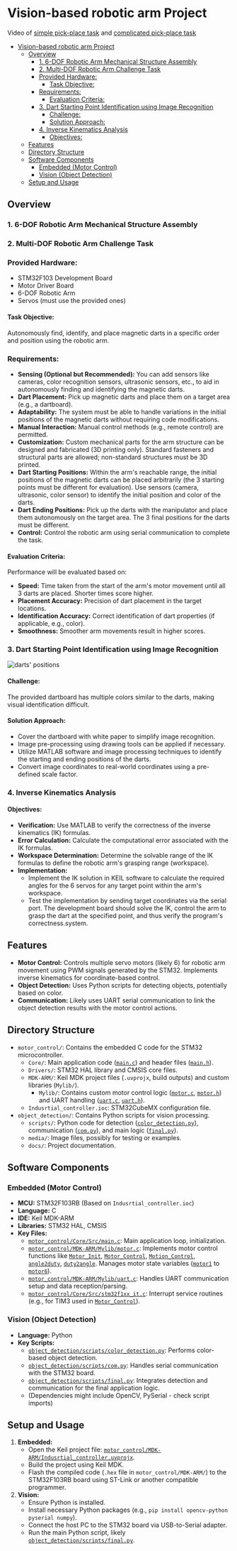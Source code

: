 # Vision-based robotic arm Project
Video of [simple pick-place task](./media/simple%20pick-and-place%20darts.mp4) and [complicated pick-place task](./media/complicated%20pick-and-place%20darts.mp4)
- [Vision-based robotic arm Project](#vision-based-robotic-arm-project)
  - [Overview](#overview)
    - [1. 6-DOF Robotic Arm Mechanical Structure Assembly](#1-6-dof-robotic-arm-mechanical-structure-assembly)
    - [2. Multi-DOF Robotic Arm Challenge Task](#2-multi-dof-robotic-arm-challenge-task)
    - [Provided Hardware:](#provided-hardware)
      - [Task Objective:](#task-objective)
    - [Requirements:](#requirements)
      - [Evaluation Criteria:](#evaluation-criteria)
    - [3. Dart Starting Point Identification using Image Recognition](#3-dart-starting-point-identification-using-image-recognition)
      - [Challenge:](#challenge)
      - [Solution Approach:](#solution-approach)
    - [4. Inverse Kinematics Analysis](#4-inverse-kinematics-analysis)
      - [Objectives:](#objectives)
  - [Features](#features)
  - [Directory Structure](#directory-structure)
  - [Software Components](#software-components)
    - [Embedded (Motor Control)](#embedded-motor-control)
    - [Vision (Object Detection)](#vision-object-detection)
  - [Setup and Usage](#setup-and-usage)

## Overview

### 1. 6-DOF Robotic Arm Mechanical Structure Assembly

### 2. Multi-DOF Robotic Arm Challenge Task

### Provided Hardware:
*   STM32F103 Development Board
*   Motor Driver Board
*   6-DOF Robotic Arm
*   Servos (must use the provided ones)

#### Task Objective:
Autonomously find, identify, and place magnetic darts in a specific order and position using the robotic arm.

### Requirements:
*   **Sensing (Optional but Recommended):** You can add sensors like cameras, color recognition sensors, ultrasonic sensors, etc., to aid in autonomously finding and identifying the magnetic darts.
*   **Dart Placement:** Pick up magnetic darts and place them on a target area (e.g., a dartboard).
*   **Adaptability:** The system must be able to handle variations in the initial positions of the magnetic darts without requiring code modifications.
*   **Manual Interaction:** Manual control methods (e.g., remote control) are permitted.
*   **Customization:** Custom mechanical parts for the arm structure can be designed and fabricated (3D printing only). Standard fasteners and structural parts are allowed; non-standard structures must be 3D printed.
*   **Dart Starting Positions:** Within the arm's reachable range, the initial positions of the magnetic darts can be placed arbitrarily (the 3 starting points must be different for evaluation). Use sensors (camera, ultrasonic, color sensor) to identify the initial position and color of the darts.
*   **Dart Ending Positions:** Pick up the darts with the manipulator and place them autonomously on the target area. The 3 final positions for the darts must be different.
*   **Control:** Control the robotic arm using serial communication to complete the task.

#### Evaluation Criteria:
Performance will be evaluated based on:
*   **Speed:** Time taken from the start of the arm's motor movement until all 3 darts are placed. Shorter times score higher.
*   **Placement Accuracy:** Precision of dart placement in the target locations.
*   **Identification Accuracy:** Correct identification of dart properties (if applicable, e.g., color).
*   **Smoothness:** Smoother arm movements result in higher scores.

### 3. Dart Starting Point Identification using Image Recognition
![darts' positions](/object_detection/media/1.jpg)
#### Challenge:
The provided dartboard has multiple colors similar to the darts, making visual identification difficult.

#### Solution Approach:
*   Cover the dartboard with white paper to simplify image recognition.
*   Image pre-processing using drawing tools can be applied if necessary.
*   Utilize MATLAB software and image processing techniques to identify the starting and ending positions of the darts.
*   Convert image coordinates to real-world coordinates using a pre-defined scale factor.

### 4. Inverse Kinematics Analysis

#### Objectives:
*   **Verification:** Use MATLAB to verify the correctness of the inverse kinematics (IK) formulas.
*   **Error Calculation:** Calculate the computational error associated with the IK formulas.
*   **Workspace Determination:** Determine the solvable range of the IK formulas to define the robotic arm's grasping range (workspace).
*   **Implementation:**
    *   Implement the IK solution in KEIL software to calculate the required angles for the 6 servos for any target point within the arm's workspace.
    *   Test the implementation by sending target coordinates via the serial port. The development board should solve the IK, control the arm to grasp the dart at the specified point, and thus verify the program's correctness.system.

## Features

*   **Motor Control:** Controls multiple servo motors (likely 6) for robotic arm movement using PWM signals generated by the STM32. Implements inverse kinematics for coordinate-based control.
*   **Object Detection:** Uses Python scripts for detecting objects, potentially based on color.
*   **Communication:** Likely uses UART serial communication to link the object detection results with the motor control actions.

## Directory Structure

*   `motor_control/`: Contains the embedded C code for the STM32 microcontroller.
    *   `Core/`: Main application code ([`main.c`](motor_control/Core/Src/main.c)) and header files ([`main.h`](motor_control/Core/Inc/main.h)).
    *   `Drivers/`: STM32 HAL library and CMSIS core files.
    *   `MDK-ARM/`: Keil MDK project files (`.uvprojx`, build outputs) and custom libraries (`Mylib/`).
        *   `Mylib/`: Contains custom motor control logic ([`motor.c`](motor_control/MDK-ARM/Mylib/motor.c), [`motor.h`](motor_control/MDK-ARM/Mylib/motor.h)) and UART handling ([`uart.c`](motor_control/MDK-ARM/Mylib/uart.c), [`uart.h`](motor_control/MDK-ARM/Mylib/uart.h)).
    *   `Indusrtial_controller.ioc`: STM32CubeMX configuration file.
*   `object_detection/`: Contains Python scripts for vision processing.
    *   `scripts/`: Python code for detection ([`color_detection.py`](object_detection/scripts/color_detection.py)), communication ([`com.py`](object_detection/scripts/com.py)), and main logic ([`final.py`](object_detection/scripts/final.py)).
    *   `media/`: Image files, possibly for testing or examples.
    *   `docs/`: Project documentation.

## Software Components

### Embedded (Motor Control)

*   **MCU:** STM32F103RB (Based on `Indusrtial_controller.ioc`)
*   **Language:** C
*   **IDE:** Keil MDK-ARM
*   **Libraries:** STM32 HAL, CMSIS
*   **Key Files:**
    *   [`motor_control/Core/Src/main.c`](motor_control/Core/Src/main.c): Main application loop, initialization.
    *   [`motor_control/MDK-ARM/Mylib/motor.c`](motor_control/MDK-ARM/Mylib/motor.c): Implements motor control functions like [`Motor_Init`](motor_control/MDK-ARM/Mylib/motor.c), [`Motor_Control`](motor_control/MDK-ARM/Mylib/motor.c), [`Motion_Control`](motor_control/MDK-ARM/Mylib/motor.c), [`angle2duty`](motor_control/MDK-ARM/Mylib/motor.c), [`duty2angle`](motor_control/MDK-ARM/Mylib/motor.c). Manages motor state variables ([`motor1`](motor_control/MDK-ARM/Mylib/motor.h) to [`motor6`](motor_control/MDK-ARM/Mylib/motor.h)).
    *   [`motor_control/MDK-ARM/Mylib/uart.c`](motor_control/MDK-ARM/Mylib/uart.c): Handles UART communication setup and data reception/parsing.
    *   [`motor_control/Core/Src/stm32f1xx_it.c`](motor_control/Core/Src/stm32f1xx_it.c): Interrupt service routines (e.g., for TIM3 used in [`Motor_Control`](motor_control/MDK-ARM/Mylib/motor.c)).

### Vision (Object Detection)

*   **Language:** Python
*   **Key Scripts:**
    *   [`object_detection/scripts/color_detection.py`](object_detection/scripts/color_detection.py): Performs color-based object detection.
    *   [`object_detection/scripts/com.py`](object_detection/scripts/com.py): Handles serial communication with the STM32 board.
    *   [`object_detection/scripts/final.py`](object_detection/scripts/final.py): Integrates detection and communication for the final application logic.
    *   (Dependencies might include OpenCV, PySerial - check script imports)

## Setup and Usage

1.  **Embedded:**
    *   Open the Keil project file: [`motor_control/MDK-ARM/Indusrtial_controller.uvprojx`](motor_control/MDK-ARM/Indusrtial_controller.uvprojx).
    *   Build the project using Keil MDK.
    *   Flash the compiled code (`.hex` file in `motor_control/MDK-ARM/`) to the STM32F103RB board using ST-Link or another compatible programmer.
2.  **Vision:**
    *   Ensure Python is installed.
    *   Install necessary Python packages (e.g., `pip install opencv-python pyserial numpy`).
    *   Connect the host PC to the STM32 board via USB-to-Serial adapter.
    *   Run the main Python script, likely [`object_detection/scripts/final.py`](object_detection/scripts/final.py).